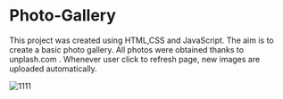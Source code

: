 # Photo-Gallery

This project was created using HTML,CSS and JavaScript. The aim is to create a basic photo gallery. All photos were obtained thanks to unplash.com . Whenever user click to refresh page, new images are uploaded automatically. 

![1111](https://user-images.githubusercontent.com/75504698/221406259-1811abd7-f31e-4f9f-936c-743a56a7a3fe.PNG)
